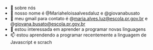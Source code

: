 - 👋 sobre nós
- 👀 nosso nome é @Mariaheloisaalvesdaluz e @giovanabusato
- 🌱 meu gmail para contato é @maria.alves.luz@escola.pr.gov.br e @giovana.busato@escola.pr.gov.br
- 💞️ estou interessada em aprender a programar novas linguagens 
- 📫 estou aprendendo a programar recentemente a linguagem de Javascript e scrach

<!---
helo261222006gatinha/helo261222006gatinha is a ✨ special ✨ repository because its `README.md` (this file) appears on your GitHub profile.
You can click the Preview link to take a look at your changes.
--->

